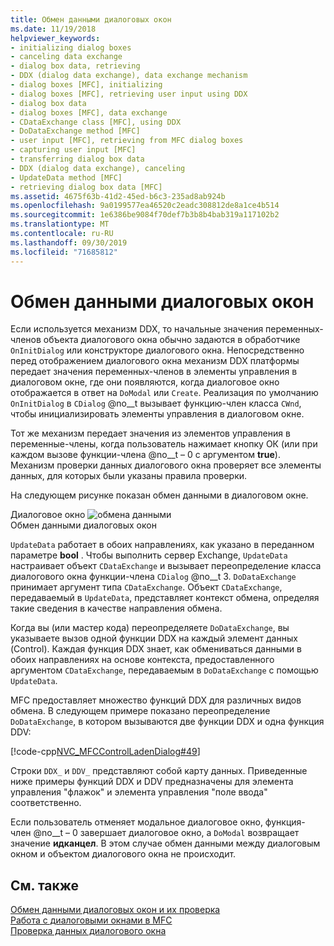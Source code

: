 ```yaml
---
title: Обмен данными диалоговых окон
ms.date: 11/19/2018
helpviewer_keywords:
- initializing dialog boxes
- canceling data exchange
- dialog box data, retrieving
- DDX (dialog data exchange), data exchange mechanism
- dialog boxes [MFC], initializing
- dialog boxes [MFC], retrieving user input using DDX
- dialog box data
- dialog boxes [MFC], data exchange
- CDataExchange class [MFC], using DDX
- DoDataExchange method [MFC]
- user input [MFC], retrieving from MFC dialog boxes
- capturing user input [MFC]
- transferring dialog box data
- DDX (dialog data exchange), canceling
- UpdateData method [MFC]
- retrieving dialog box data [MFC]
ms.assetid: 4675f63b-41d2-45ed-b6c3-235ad8ab924b
ms.openlocfilehash: 9a0199577ea46520c2eadc308812de8a1ce4b514
ms.sourcegitcommit: 1e6386be9084f70def7b3b8b4bab319a117102b2
ms.translationtype: MT
ms.contentlocale: ru-RU
ms.lasthandoff: 09/30/2019
ms.locfileid: "71685812"
---
```

# <a name="dialog-data-exchange"></a>Обмен данными диалоговых окон

Если используется механизм DDX, то начальные значения переменных-членов объекта диалогового окна обычно задаются в обработчике `OnInitDialog` или конструкторе диалогового окна. Непосредственно перед отображением диалогового окна механизм DDX платформы передает значения переменных-членов в элементы управления в диалоговом окне, где они появляются, когда диалоговое окно отображается в ответ на `DoModal` или `Create`. Реализация по умолчанию `OnInitDialog` в `CDialog` @no__t вызывает функцию-член класса `CWnd`, чтобы инициализировать элементы управления в диалоговом окне.

Тот же механизм передает значения из элементов управления в переменные-члены, когда пользователь нажимает кнопку ОК (или при каждом вызове функции-члена @no__t – 0 с аргументом **true**). Механизм проверки данных диалогового окна проверяет все элементы данных, для которых были указаны правила проверки.

На следующем рисунке показан обмен данными в диалоговом окне.

Диалоговое окно ![обмена данными](../mfc/media/vc379d1.gif "диалоговое окно обмен данными") <br/>
Обмен данными диалоговых окон

`UpdateData` работает в обоих направлениях, как указано в переданном параметре **bool** . Чтобы выполнить сервер Exchange, `UpdateData` настраивает объект `CDataExchange` и вызывает переопределение класса диалогового окна функции-члена `CDialog` @no__t 3. `DoDataExchange` принимает аргумент типа `CDataExchange`. Объект `CDataExchange`, передаваемый в `UpdateData`, представляет контекст обмена, определяя такие сведения в качестве направления обмена.

Когда вы (или мастер кода) переопределяете `DoDataExchange`, вы указываете вызов одной функции DDX на каждый элемент данных (Control). Каждая функция DDX знает, как обмениваться данными в обоих направлениях на основе контекста, предоставленного аргументом `CDataExchange`, передаваемым в `DoDataExchange` с помощью `UpdateData`.

MFC предоставляет множество функций DDX для различных видов обмена. В следующем примере показано переопределение `DoDataExchange`, в котором вызываются две функции DDX и одна функция DDV:

[!code-cpp[NVC_MFCControlLadenDialog#49](../mfc/codesnippet/cpp/dialog-data-exchange_1.cpp)]

Строки `DDX_` и `DDV_` представляют собой карту данных. Приведенные ниже примеры функций DDX и DDV предназначены для элемента управления "флажок" и элемента управления "поле ввода" соответственно.

Если пользователь отменяет модальное диалоговое окно, функция-член @no__t – 0 завершает диалоговое окно, а `DoModal` возвращает значение **идканцел**. В этом случае обмен данными между диалоговым окном и объектом диалогового окна не происходит.

## <a name="see-also"></a>См. также

[Обмен данными диалоговых окон и их проверка](../mfc/dialog-data-exchange-and-validation.md)<br/>
[Работа с диалоговыми окнами в MFC](../mfc/life-cycle-of-a-dialog-box.md)<br/>
[Проверка данных диалогового окна](../mfc/dialog-data-validation.md)
